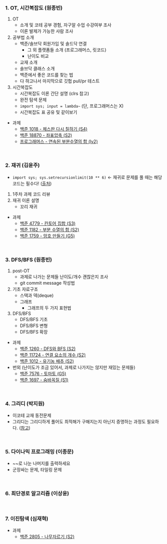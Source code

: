 <!-- 
아래 적힌 내용들은 팀장(원종빈)이 코테를 준비하면서 주제별로 도움이 될만한 내용들을 메모해둔 것들입니다.

발제자분들께서는 아래 내용에 크게 구애받지 않고 편하신대로 발제 구성하신 뒤, 아래 목차만 업데이트해주시면 감사하겠습니다!

-->

### 1. OT, 시간복잡도 (원종빈)
1. OT
    - 소개 및 코테 공부 경험, 자구알 수업 수강여부 조사
    - 이론 발제가 가능한 사람 조사
2. 공부법 소개
    - 백준/솔브닥 회원가입 및 솔드닥 연결
        - 그 외 플랫폼들 소개 (프로그래머스, 릿코드)
        - 난이도 비교
    - 교재 소개
    - 솔브닥 클래스 소개
    - 백준에서 좋은 코드를 찾는 법
    - 다 하고나서 마지막으로 깃헙 pull/pr 테스트
3. 시간복잡도
    - 시간복잡도 이론 간단 설명 (clrs 참고)
    - 완전 탐색 문제
    - `import sys; input = lambda~` (단, 프로그래머스는 X)
    - 시간복잡도 표 공유 및 같이보기
- 과제
    - [백준 1018 - 체스판 다시 칠하기 (S4)](https://www.acmicpc.net/problem/1018)
    - [백준 18870 - 좌표압축 (S2)](https://www.acmicpc.net/problem/18870)
    - [프로그래머스 - 연속된 부분수열의 합 (lv2)](https://school.programmers.co.kr/learn/courses/30/lessons/178870)



<br>



### 2. 재귀 (김윤주)
- `import sys; sys.setrecursionlimit(10 ** 6)` <- 재귀로 문제를 풀 때는 해당 코드는 필수다! ([출처](https://fuzzysound.github.io/sys-setrecursionlimit))
1. 1주차 과제 코드 리뷰
2. 재귀 이론 설명
    - 꼬리 재귀
- 과제
    - [백준 4779 - 칸토어 집합 (S3)](https://www.acmicpc.net/problem/4779)
    - [백준 1182 - 부분 수열의 합 (S2)](https://www.acmicpc.net/problem/1182)
    - [백준 1759 - 암호 만들기 (G5)](https://www.acmicpc.net/problem/1759)



<br>



### 3. DFS/BFS (원종빈)
1. post-OT
    - 과제로 나가는 문제들 난이도/개수 괜찮은지 조사
    - git commit message 작성법
2. 기초 자료구조
    - 스택과 덱(deque)
    - 그래프
        - 그래프의 두 가지 표현법 
3. DFS/BFS
    - DFS/BFS 기초
    - DFS/BFS 변형
    - DFS/BFS 확장
- 과제
    - [백준 1260 - DFS와 BFS (S2)](https://www.acmicpc.net/problem/1260)
    - [백준 11724 - 연결 요소의 개수 (S2)](https://www.acmicpc.net/problem/11724)
    - [백준 1012 - 유기농 배추 (S2)](https://www.acmicpc.net/problem/1012)
- 번외 (난이도가 조금 있어서, 과제로 나가지는 않지만 재밌는 문제들)
    - [백준 7576 - 토마토 (G5)](https://www.acmicpc.net/problem/7576)
    - [백준 1697 - 숨바꼭질 (S1)](https://www.acmicpc.net/problem/1697) 
<!-- 조금 난이도 있는 문제인 것 같다. DP로도 풀 수 있다! -->



<br>



### 4. 그리디 (박지원)
- 이코테 교재 동전문제 <!-- 이 문제가 나중에 다룰 DP 동전문제랑도 연결되어서, 이걸로 설명하면 좋을 듯! -->
- 그리디는 그리디하게 풀어도 최적해가 구해지는지 아닌지 증명하는 과정도 필요하다. ([참고](https://gazelle-and-cs.tistory.com/59))  <!-- 이 부분은 사실 건너뛰어도 되기는 함. -->



<br>



### 5. 다이나믹 프로그래밍 (이종문)
- ~~로 나눈 나머지를 출력하세요
- 군장싸는 문제, 타일링 문제



<br>



### 6. 최단경로 알고리즘 (이상윤)


<br>



### 7. 이진탐색 (심재혁)
- 과제
    - [백준 2805 - 나무자르기 (S2)](https://www.acmicpc.net/problem/2805)